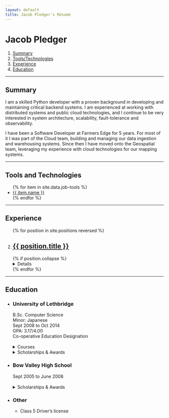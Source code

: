 ```yaml
---
layout: default
title: Jacob Pledger's Résumé
---
```


# Jacob Pledger

<section class="toc">
<ol class="resume-toc">
<li><a href="#summary">Summary</a></li>
<li><a href="#tools">Tools/Technologies</a></li>
<li><a href="#experience">Experience</a></li>
<li><a href="#education">Education</a></li>
</ol>
</section>

---

<section class="summary">
<h2 id="summary">Summary</h2>
<p>
I am a skilled Python developer with a proven background in developing and maintaining critical backend systems. I am experienced at working with distributed systems and public cloud technologies, and I continue to be very interested in system architecture, scalability, fault-tolerance and observability.
</p>
<p>
I have been a Software Developer at Farmers Edge for 5 years. For most of it I was part of the Cloud team, building and managing our data ingestion and warehousing systems. Since then I have moved onto the Geospatial team, leveraging my experience with cloud technologies for our mapping systems.
</p>
</section>

---

<section class="tools">
<h2 id="tools">Tools and Technologies</h2>
<ul class="tool-list">
{% for item in site.data.job-tools %}
<li><a href="{{ item.link }}">{{ item.name }}</a></li>
{% endfor %}
</ul>
</section>

---

<section class="work-experience">
<h2 id="experience">Experience</h2>
<ol reversed class="job-position-list">
{% for position in site.positions reversed %}
<li>
<h2><a href="{{ position.url }}">{{ position.title }}</a></h2>
{% if position.collapse %}<details>{% else %}<details open>{% endif %}
<p>{{ position.content }}</p>
</details>
</li>
{% endfor %}
</ol>
</section>

---

<section class="education">
<h2 id="education">Education</h2>
<ul class="education-list">
<li>
<h3>University of Lethbridge</h3>
<section class="education-major">B.Sc. Computer Science</section>
<section class="education-minor">Minor: Japanese</section>
<section class ="education-date"><time datetime="2008-09">Sept 2008</time> to <time datetime="2014-10-18">Oct 2014</time></section>
<section class="education-gpa">GPA: 3.17/4.00</section>
Co-operative Education Designation<br>
<br>

<section class="education-courses">
<details>
<summary>Courses</summary>
<dl class="courses-list">
{% for course in site.data.courses %}
{% if course.link %}
<dt>{{ course.number }}</dt>
<dd><a href="{{ course.link }}">{{ course.name }}</a></dd>
{% else %}
<dt>{{ course.number }}</dt>
<dd>{{ course.name }}</dd>
{% endif %}
{% endfor %}
</dl>
</details>
</section>

<details>
<summary>Scholarships & Awards</summary>
<ul class="award-list">
<li><a href="http://www.cs.uleth.ca/~wismath/spring12/">Won best project in Computer Graphics course, Spring 2012</a></li>
<li><a href="https://uleth.academicworks.ca/opportunities/4128">Jason Lang Scholarship, Fall 2011</a></li>
<li>Dean’s Honour List for Fall 2010 Semester</li>
</ul>
</details>

</li>

<li>
<h3>Bow Valley High School</h3>
<section class ="education-date"><time datetime="2005-09">Sept 2005</time> to <time datetime="2008-06">June 2008</time></section>
<br>
<details>
<summary>Scholarships & Awards</summary>
<ul class="award-list">
<li>Alexander Rutherford Scholarship, June 2008</li>
</ul>
</details>
</li>
<li>
<h3>Other</h3>
<ul>
<li>Class 5 Driver’s license</li>
</ul>
</li>
</ul>

</section>
